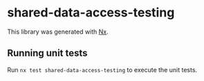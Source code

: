 # shared-data-access-testing

This library was generated with [Nx](https://nx.dev).

## Running unit tests

Run `nx test shared-data-access-testing` to execute the unit tests.
